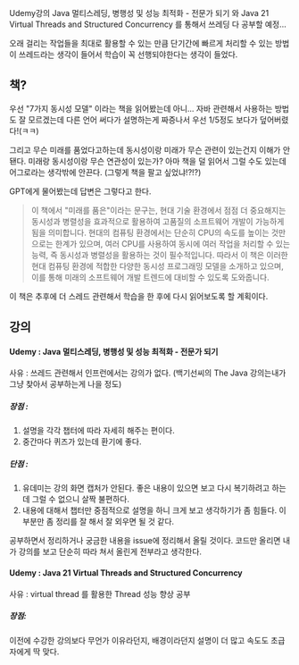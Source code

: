 Udemy강의 Java 멀티스레딩, 병행성 및 성능 최적화 - 전문가 되기
와 Java 21 Virtual Threads and Structured Concurrency 를 통해서 쓰레딩 다 공부할 예정...

오래 걸리는 작업들을 최대로 활용할 수 있는 만큼 단기간에 빠르게 처리할 수 있는 방법이 쓰레드라는 생각이 들어서 
학습이 꼭 선행되야한다는 생각이 들었다.

## 책?
우선 "7가지 동시성 모델" 이라는 책을 읽어봤는데 아니... 
자바 관련해서 사용하는 방법도 잘 모르겠는데 다른 언어 써다가 설명하는게 짜증나서
우선 1/5정도 보다가 덮어버렸다!(ㅋㅋ)

그리고 무슨 미래를 품었다고하는데 동시성이랑 미래가 무슨 관련이 있는건지 이해가 안됀다.
미래랑 동시성이랑 무슨 연관성이 있는가?
아마 책을 덜 읽어서 그럴 수도 있는데 어그로라는 생각밖에 안끈다. (그렇게 책을 팔고 싶었냐!?!?)

GPT에게 물어봤는데 답변은 그렇다고 한다.

> 이 책에서 "미래를 품은"이라는 문구는, 현대 기술 환경에서 점점 더 중요해지는 동시성과 병렬성을 효과적으로 활용하여 고품질의 소프트웨어 개발이 가능하게 됨을 의미합니다.
> 현대의 컴퓨팅 환경에서는 단순히 CPU의 속도를 높이는 것만으로는 한계가 있으며, 여러 CPU를 사용하여 동시에 여러 작업을 처리할 수 있는 능력, 즉 동시성과 병렬성을 활용하는 것이 필수적입니다.
> 따라서 이 책은 이러한 현대 컴퓨팅 환경에 적합한 다양한 동시성 프로그래밍 모델을 소개하고 있으며, 이를 통해 미래의 소프트웨어 개발 트렌드에 대비할 수 있도록 도와줍니다.

이 책은 추후에 더 스레드 관련해서 학습을 한 후에 다시 읽어보도록 할 계획이다.

## 강의
#### Udemy : Java 멀티스레딩, 병행성 및 성능 최적화 - 전문가 되기
사유 : 쓰레드 관련해서 인프런에서는 강의가 없다. (백기선씨의 The Java 강의는내가 그냥 찾아서 공부하는게 나을 정도)
##### 장점 : 
1. 설명을 각각 챕터에 따라 자세히 해주는 편이다.
2. 중간마다 퀴즈가 있는데 환기에 좋다.

##### 단점 : 
1. 유데미는 강의 화면 캡처가 안된다. 좋은 내용이 있으면 보고 다시 복기하려고 하는데 그럴 수 없으니 살짝 불편하다.
2. 내용에 대해서 챕터만 중점적으로 설명을 하니 크게 보고 생각하기가 좀 힘들다. 이 부분만 좀 정리를 잘 해서 잘 외우면 될 것 같다.

공부하면서 정리하거나 궁금한 내용을 issue에 정리해서 올릴 것이다.
코드만 올리면 내가 강의를 보고 단순히 따라 쳐서 올린게 전부라고 생각한다.

#### Udemy : Java 21 Virtual Threads and Structured Concurrency
사유 : virtual thread 를 활용한 Thread 성능 향상 공부
##### 장점:
이전에 수강한 강의보다 무언가 이유라던지, 배경이라던지 설명이 더 많고 속도도 초급자에게 딱 맞다. 

